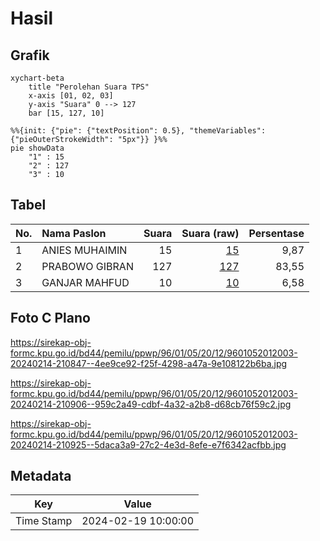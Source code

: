 # Hasil

## Grafik

```mermaid
xychart-beta
    title "Perolehan Suara TPS"
    x-axis [01, 02, 03]
    y-axis "Suara" 0 --> 127
    bar [15, 127, 10]
```

```mermaid
%%{init: {"pie": {"textPosition": 0.5}, "themeVariables": {"pieOuterStrokeWidth": "5px"}} }%%
pie showData
    "1" : 15
    "2" : 127
    "3" : 10
```

## Tabel

| No. | Nama Paslon    | Suara | Suara (raw) | Persentase |
|:--- |:-------------- | -----:| -----------:| ----------:|
| 1   | ANIES MUHAIMIN | 15    | [15][p-1]   | 9,87       |
| 2   | PRABOWO GIBRAN | 127   | [127][p-2]  | 83,55      |
| 3   | GANJAR MAHFUD  | 10    | [10][p-3]   | 6,58       |


[p-1]: https://github.com/gigit-pemilu/pemilu-2024-96-papua-barat-daya/blob/main/pilpres/hitung-suara/sub/96-papua-barat-daya/sub/01-sorong/sub/05-salawati/sub/2012-malaus/sub/003-tps/sub/paslon-1.txt
[p-2]: https://github.com/gigit-pemilu/pemilu-2024-96-papua-barat-daya/blob/main/pilpres/hitung-suara/sub/96-papua-barat-daya/sub/01-sorong/sub/05-salawati/sub/2012-malaus/sub/003-tps/sub/paslon-2.txt
[p-3]: https://github.com/gigit-pemilu/pemilu-2024-96-papua-barat-daya/blob/main/pilpres/hitung-suara/sub/96-papua-barat-daya/sub/01-sorong/sub/05-salawati/sub/2012-malaus/sub/003-tps/sub/paslon-3.txt

## Foto C Plano

https://sirekap-obj-formc.kpu.go.id/bd44/pemilu/ppwp/96/01/05/20/12/9601052012003-20240214-210847--4ee9ce92-f25f-4298-a47a-9e108122b6ba.jpg

https://sirekap-obj-formc.kpu.go.id/bd44/pemilu/ppwp/96/01/05/20/12/9601052012003-20240214-210906--959c2a49-cdbf-4a32-a2b8-d68cb76f59c2.jpg

https://sirekap-obj-formc.kpu.go.id/bd44/pemilu/ppwp/96/01/05/20/12/9601052012003-20240214-210925--5daca3a9-27c2-4e3d-8efe-e7f6342acfbb.jpg


## Metadata

| Key        | Value               |
| ---------- | ------------------- |
| Time Stamp | 2024-02-19 10:00:00 |



